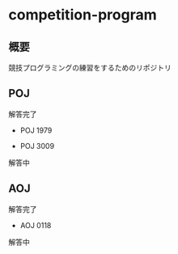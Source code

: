 # competition-program



## 概要



競技プログラミングの練習をするためのリポジトリ



## POJ



 解答完了

 * POJ 1979

 * POJ 3009



 解答中



## AOJ



 解答完了
 
 * AOJ 0118



 解答中